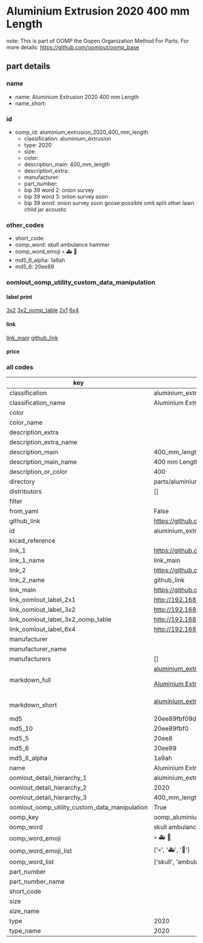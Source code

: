 # Aluminium Extrusion 2020 400 mm Length  

note: This is part of OOMP the Oopen Organization Method For Parts. For more details: https://github.com/oomlout/oomp_base

##  part details





### name
* name: Aluminium Extrusion 2020 400 mm Length
* name_short: 
### id
* oomp_id: aluminium_extrusion_2020_400_mm_length
  * classification: aluminium_extrusion
  * type: 2020
  * size: 
  * color: 
  * description_main: 400_mm_length
  * description_extra: 
  * manufacturer: 
  * part_number: 
  * bip 39 word 2: onion survey
  * bip 39 word 3: onion survey soon
  * bip 39 word: onion survey soon goose possible omit split other lawn child jar acoustic

### other_codes
* short_code: 
* oomp_word: skull ambulance hammer
* oomp_word_emoji :skull: :ambulance: :hammer:
* md5_6_alpha: 1a9ah
* md5_6: 20ee89






### oomlout_oomp_utility_custom_data_manipulation
#### label print
[3x2](http://192.168.1.245:1112/?label=oomp%201a9ah)
[3x2_oomp_table](http://192.168.1.107:1112/?label=oomp%201a9ah)
[2x1](http://192.168.1.242:1112/?label=oomp%201a9ah)
[6x4](http://192.168.1.55:1112/?label=oomp%201a9ah)    

#### link

[link_main](https://github.com/oomlout/oomlout_oomp_current_version_messy/tree/main/parts/aluminium_extrusion_2020_400_mm_length) [github_link](https://github.com/oomlout/oomlout_oomp_part_src/tree/main/parts/aluminium_extrusion_2020_400_mm_length)                             

#### price







### all codes 
| key | value |  
| --- | --- |  
| classification | aluminium_extrusion |  
| classification_name | Aluminium Extrusion |  
| color |  |  
| color_name |  |  
| description_extra |  |  
| description_extra_name |  |  
| description_main | 400_mm_length |  
| description_main_name | 400 mm Length |  
| description_or_color | 400 |  
| directory | parts/aluminium_extrusion_2020_400_mm_length |  
| distributors | [] |  
| filter |  |  
| from_yaml | False |  
| github_link | https://github.com/oomlout/oomlout_oomp_part_src/tree/main/parts/aluminium_extrusion_2020_400_mm_length |  
| id | aluminium_extrusion_2020_400_mm_length |  
| kicad_reference |  |  
| link_1 | https://github.com/oomlout/oomlout_oomp_current_version_messy/tree/main/parts/aluminium_extrusion_2020_400_mm_length |  
| link_1_name | link_main |  
| link_2 | https://github.com/oomlout/oomlout_oomp_part_src/tree/main/parts/aluminium_extrusion_2020_400_mm_length |  
| link_2_name | github_link |  
| link_main | https://github.com/oomlout/oomlout_oomp_current_version_messy/tree/main/parts/aluminium_extrusion_2020_400_mm_length |  
| link_oomlout_label_2x1 | http://192.168.1.242:1112/?label=oomp%201a9ah |  
| link_oomlout_label_3x2 | http://192.168.1.245:1112/?label=oomp%201a9ah |  
| link_oomlout_label_3x2_oomp_table | http://192.168.1.107:1112/?label=oomp%201a9ah |  
| link_oomlout_label_6x4 | http://192.168.1.55:1112/?label=oomp%201a9ah |  
| manufacturer |  |  
| manufacturer_name |  |  
| manufacturers | [] |  
| markdown_full | [aluminium_extrusion_2020_400_mm_length](https://github.com/oomlout/oomlout_oomp_current_version_messy/tree/main/parts/aluminium_extrusion_2020_400_mm_length)<br>[](https://github.com/oomlout/oomlout_oomp_current_version_messy/tree/main/parts/aluminium_extrusion_2020_400_mm_length)<br>[Aluminium Extrusion 2020 400 Mm Length](https://github.com/oomlout/oomlout_oomp_current_version_messy/tree/main/parts/aluminium_extrusion_2020_400_mm_length)<br><br> |  
| markdown_short | [aluminium_extrusion_2020_400_mm_length](https://github.com/oomlout/oomlout_oomp_current_version_messy/tree/main/parts/aluminium_extrusion_2020_400_mm_length)<br><br> |  
| md5 | 20ee89fbf09d1a4669d446499eb6acd6 |  
| md5_10 | 20ee89fbf0 |  
| md5_5 | 20ee8 |  
| md5_6 | 20ee89 |  
| md5_6_alpha | 1a9ah |  
| name | Aluminium Extrusion 2020 400 mm Length |  
| oomlout_detail_hierarchy_1 | aluminium_extrusion |  
| oomlout_detail_hierarchy_2 | 2020 |  
| oomlout_detail_hierarchy_3 | 400_mm_length |  
| oomlout_oomp_utility_custom_data_manipulation | True |  
| oomp_key | oomp_aluminium_extrusion_2020_400_mm_length |  
| oomp_word | skull ambulance hammer |  
| oomp_word_emoji | :skull: :ambulance: :hammer: |  
| oomp_word_emoji_list | [':skull:', ':ambulance:', ':hammer:'] |  
| oomp_word_list | ['skull', 'ambulance', 'hammer'] |  
| part_number |  |  
| part_number_name |  |  
| short_code |  |  
| size |  |  
| size_name |  |  
| type | 2020 |  
| type_name | 2020 |  
